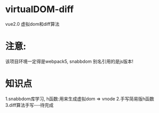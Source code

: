# virtualDOM-diff
vue2.0 虚拟dom和diff算法

# 注意:
该项目环境一定得是webpack5, snabbdom 别名引用的是js版本!
# 知识点
1.snabbdom库学习, h函数:用来生成虚拟dom => vnode
2.手写简易版h函数
3.diff算法手写---待完成